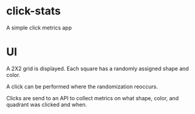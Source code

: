 # click-stats
A simple click metrics app

# UI
A 2X2 grid is displayed.  Each square has a randomly assigned shape and color.

A click can be performed where the randomization reoccurs.

Clicks are send to an API to collect metrics on what shape, color, and quadrant was clicked and when.


